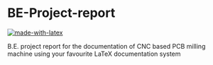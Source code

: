 # BE-Project-report

[![made-with-latex](https://img.shields.io/badge/Made%20with-LaTeX-1f425f.svg)](https://www.latex-project.org/)

B.E. project report for the documentation of CNC based PCB milling machine using your favourite LaTeX documentation system


